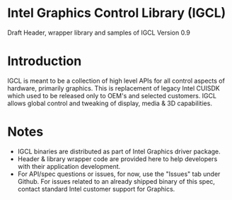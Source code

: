 # Intel Graphics Control Library (IGCL)
Draft Header, wrapper library and samples of IGCL
Version 0.9
 

# Introduction
IGCL is meant to be a collection of high level APIs for all control aspects of hardware, primarily graphics. This is replacement of legacy Intel CUISDK which used to be released only to OEM's and selected customers. IGCL allows global control and tweaking of display, media & 3D capabilities.

# Notes
* IGCL binaries are distributed as part of Intel Graphics driver package.
* Header & library wrapper code are provided here to help developers with their application development.
* For API/spec questions or issues, for now, use the "Issues" tab under Github. For issues related to an already shipped binary of this spec, contact standard Intel customer support for Graphics.
